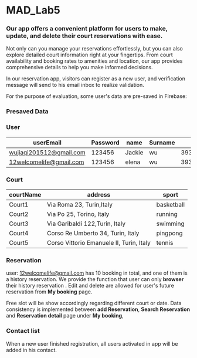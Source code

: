 # MAD_Lab5

### Our app offers a convenient platform for users to make, update, and delete their court reservations with ease.
Not only can you manage your reservations effortlessly, but you can also explore detailed court information right at your fingertips. From court availability and booking rates to amenities and location, our app provides comprehensive details to help you make informed decisions.


In our reservation app, visitors can register as a new user, and verification message will send to his email inbox  to realize validation.

For the purpose of evaluation, some user's data are pre-saved in Firebase:




### Presaved Data

### User
|userEmail|Password|name|Surname|tel|
|---|---|--|--|--|
|wujiaqi201512@gmail.com|123456|Jackie|wu|39327845238|
|12welcomelife@gmail.com|123456|elena|wu|393259874588|


### Court
|courtName|address|sport|
|---|---|--|
|Court1|Via Roma 23, Turin,Italy|basketball|
|Court2|Via Po 25, Torino, Italy|running|
|Court3|Via Garibaldi 122,Turin, Italy|swimming|
|Court4|Corso Re Umberto 34, Turin, Italy|pingpong|
|Court5|Corso Vittorio Emanuele II, Turin, Italy|tennis|

### Reservation
user: 12welcomelife@gmail.com has 10 booking in total, and one of them is a history reservation.
We provide the function that user can only **browser** their history reservation .
Edit and delete are allowed for user's future reservation from **My booking** page.

Free slot will be show accordingly regarding different court or date. Data consistency is implemented
between **add Reservation**, **Search Reservation** and **Reservation detail** page under **My booking**,


### Contact list
When a new user finished registration, all users activated in app will be added in his contact.

